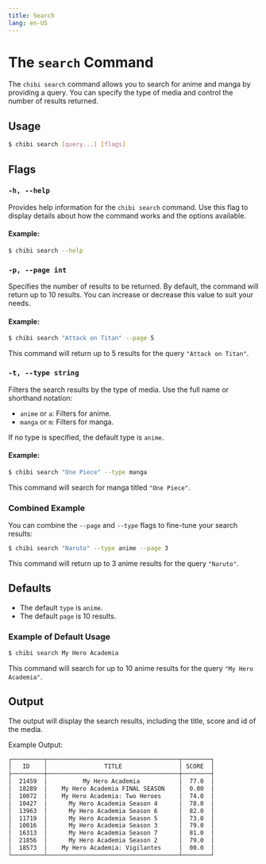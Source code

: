 ```yaml
---
title: Search
lang: en-US
---
```

# The `search` Command

The `chibi search` command allows you to search for anime and manga by providing a query. You can specify the type of media and control the number of results returned.

## Usage

```bash
$ chibi search [query...] [flags]
```

## Flags

### `-h, --help`

Provides help information for the `chibi search` command. Use this flag to display details about how the command works and the options available.

#### Example:

```bash
$ chibi search --help
```

### `-p, --page int`

Specifies the number of results to be returned. By default, the command will return up to 10 results. You can increase or decrease this value to suit your needs.

#### Example:

```bash
$ chibi search "Attack on Titan" --page 5
```

This command will return up to 5 results for the query `"Attack on Titan"`.

### `-t, --type string`

Filters the search results by the type of media. Use the full name or shorthand notation:

- `anime` or `a`: Filters for anime.
- `manga` or `m`: Filters for manga.

If no type is specified, the default type is `anime`.

#### Example:

```bash
$ chibi search "One Piece" --type manga
```

This command will search for manga titled `"One Piece"`.

### Combined Example

You can combine the `--page` and `--type` flags to fine-tune your search results:

```bash
$ chibi search "Naruto" --type anime --page 3
```

This command will return up to 3 anime results for the query `"Naruto"`.

## Defaults

- The default `type` is `anime`.
- The default `page` is 10 results.

### Example of Default Usage

```bash
$ chibi search My Hero Academia
```

This command will search for up to 10 anime results for the query `"My Hero Academia"`.

## Output

The output will display the search results, including the title, score and id of the media.

Example Output:

```bash
┌─────────┬─────────────────────────────────────┬────────┐
│   ID    │                TITLE                │ SCORE  │
├─────────┼─────────────────────────────────────┼────────┤
│  21459  │          My Hero Academia           │  77.0  │
│  18289  │    My Hero Academia FINAL SEASON    │  0.00  │
│  10072  │    My Hero Academia: Two Heroes     │  74.0  │
│  10427  │      My Hero Academia Season 4      │  78.0  │
│  13963  │      My Hero Academia Season 6      │  82.0  │
│  11719  │      My Hero Academia Season 5      │  73.0  │
│  10016  │      My Hero Academia Season 3      │  79.0  │
│  16313  │      My Hero Academia Season 7      │  81.0  │
│  21856  │      My Hero Academia Season 2      │  79.0  │
│  18573  │    My Hero Academia: Vigilantes     │  00.0  │
└─────────┴─────────────────────────────────────┴────────┘
```
